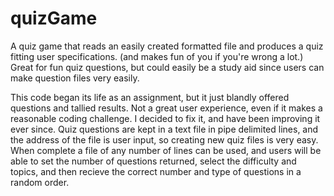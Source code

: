 # quizGame
A quiz game that reads an easily created formatted file and produces a quiz fitting user specifications. (and makes fun of you if you're wrong a lot.) Great for fun quiz questions, but could easily be a study aid since users can make question files very easily.

This code began its life as an assignment, but it just blandly offered questions and tallied results.
Not a great user experience, even if it makes a reasonable coding challenge. 
I decided to fix it, and have been improving it ever since. 
Quiz questions are kept in a text file in pipe delimited lines, and the address of the file is user input, so creating new quiz files is very easy.
When complete a file of any number of lines can be used, and users will be able to set the number of questions returned, select the difficulty and topics,
and then recieve the correct number and type of questions in a random order. 
